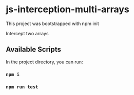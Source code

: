# js-interception-multi-arrays

This project was bootstrapped with npm init

Intercept two arrays 

## Available Scripts

In the project directory, you can run:
### `npm i`
### `npm run test`
